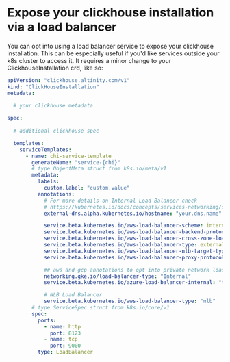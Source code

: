 # Expose your clickhouse installation via a load balancer

You can opt into using a load balancer service to expose your clickhouse installation.  This can be especially useful if you'd like services outside your k8s cluster to access it.  It requires a minor change to your ClickhouseInstallation crd, like so:

```yaml
apiVersion: "clickhouse.altinity.com/v1"
kind: "ClickHouseInstallation"
metadata:
  
  # your clickhouse metadata

spec:
  
  # additional clickhouse spec

  templates:
    serviceTemplates:
      - name: chi-service-template
        generateName: "service-{chi}"
        # type ObjectMeta struct from k8s.io/meta/v1
        metadata:
          labels:
            custom.label: "custom.value"
          annotations:
            # For more details on Internal Load Balancer check
            # https://kubernetes.io/docs/concepts/services-networking/service/#internal-load-balancer
            external-dns.alpha.kubernetes.io/hostname: "your.dns.name" # NOTE: this should be under the domain specified in `workspace.yaml`

            service.beta.kubernetes.io/aws-load-balancer-scheme: internet-facing # can also be "internal" if you'd rather it be only accessible w/in your vpc
            service.beta.kubernetes.io/aws-load-balancer-backend-protocol: tcp
            service.beta.kubernetes.io/aws-load-balancer-cross-zone-load-balancing-enabled: 'true'
            service.beta.kubernetes.io/aws-load-balancer-type: external
            service.beta.kubernetes.io/aws-load-balancer-nlb-target-type: ip
            service.beta.kubernetes.io/aws-load-balancer-proxy-protocol: "*"

            ## aws and gcp annotations to opt into private network load balancing
            networking.gke.io/load-balancer-type: "Internal"
            service.beta.kubernetes.io/azure-load-balancer-internal: "true"

            # NLB Load Balancer
            service.beta.kubernetes.io/aws-load-balancer-type: "nlb"
        # type ServiceSpec struct from k8s.io/core/v1
        spec:
          ports:
            - name: http
              port: 8123
            - name: tcp
              port: 9000
          type: LoadBalancer
```

